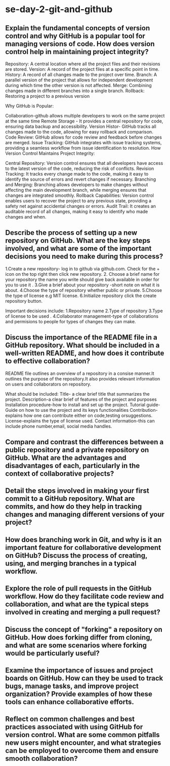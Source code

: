 # se-day-2-git-and-github
## Explain the fundamental concepts of version control and why GitHub is a popular tool for managing versions of code. How does version control help in maintaining project integrity?

Repository: A central location where all the project files and their revisions are stored.
Version: A record of the project files at a specific point in time.
History: A record of all changes made to the project over time.
Branch: A parallel version of the project that allows for independent development during which time the other version is not affected.
Merge: Combining changes made in different branches into a single branch.
Rollback: Restoring a project to a previous version

Why GitHub is Popular:

Collaboration-github allows multiple developers to work on the same project at the same time
Remote Storage - It provides a central repository for code, ensuring data backup and accessibility.
Version Histor- GitHub tracks all changes made to the code, allowing for easy rollback and comparison.
Code Review: GitHub allows for code review and feedback before changes are merged.
Issue Tracking: GitHub integrates with issue tracking systems, providing a seamless workflow from issue identification to resolution.
How Version Control Maintains Project Integrity:

Central Repository: Version control ensures that all developers have access to the latest version of the code, reducing the risk of conflicts.
Revision Tracking: It tracks every change made to the code, making it easy to identify the source of errors and revert changes if necessary.
Branching and Merging: Branching allows developers to make changes without affecting the main development branch, while merging ensures that changes are integrated smoothly.
Rollback Capabilities: Version control enables users to recover the project to any previous state, providing a safety net against accidental changes or errors.
Audit Trail: It creates an auditable record of all changes, making it easy to identify who made changes and when.

## Describe the process of setting up a new repository on GitHub. What are the key steps involved, and what are some of the important decisions you need to make during this process?

1.Create a new repository- log in to github via github.com. Check for the + icon on the top right then click new repository.
2. Choose a brief name for your repository the name you write should give back available in order for you to use it .
3.Give a brief about your repository -short note on what it is about.
4.Choose the type of repository whether public or private.
5.Choose the type of license e.g MIT license.
6.Initialize repository click the create repository button.

Important decisions include:
1.Repository name
2.Type of repository
3.Type of license to be used .
4.Collaborator management-type of collaborations and permisions to people for types of changes they can make.

## Discuss the importance of the README file in a GitHub repository. What should be included in a well-written README, and how does it contribute to effective collaboration?

README file outlines an overview of a repository in a consise manner.It outlines the purpose of the repository.It also provides relevant information on users and collaborators on repository.

What should be included: 
Title- a clear brief title that summarizes the project.
Description-a clear brief of features of the project and purposes
Installation procedure-how to install and set up the project.
Tutorial guide-Guide on how to use the project and its keys functionalities
Contribution-explains how one can contribute either on code,testing orsuggestions.
License-explains the type of license used.
Contact information-this can include phone number,email, social media handles.


## Compare and contrast the differences between a public repository and a private repository on GitHub. What are the advantages and disadvantages of each, particularly in the context of collaborative projects?

## Detail the steps involved in making your first commit to a GitHub repository. What are commits, and how do they help in tracking changes and managing different versions of your project?

## How does branching work in Git, and why is it an important feature for collaborative development on GitHub? Discuss the process of creating, using, and merging branches in a typical workflow.

## Explore the role of pull requests in the GitHub workflow. How do they facilitate code review and collaboration, and what are the typical steps involved in creating and merging a pull request?

## Discuss the concept of "forking" a repository on GitHub. How does forking differ from cloning, and what are some scenarios where forking would be particularly useful?

## Examine the importance of issues and project boards on GitHub. How can they be used to track bugs, manage tasks, and improve project organization? Provide examples of how these tools can enhance collaborative efforts.

## Reflect on common challenges and best practices associated with using GitHub for version control. What are some common pitfalls new users might encounter, and what strategies can be employed to overcome them and ensure smooth collaboration?
